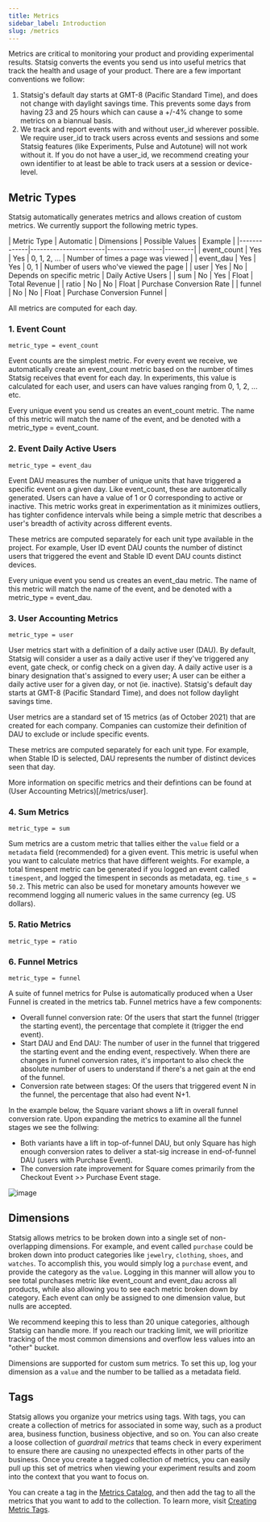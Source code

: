 ```yaml
---
title: Metrics
sidebar_label: Introduction
slug: /metrics
---
```


Metrics are critical to monitoring your product and providing experimental results.  Statsig converts the events you send us into useful metrics that track the health and usage of your product.  There are a few important conventions we follow:

1. Statsig's default day starts at GMT-8 (Pacific Standard Time), and does not change with daylight savings time.  This prevents some days from having 23 and 25 hours which can cause a +/-4% change to some metrics on a biannual basis.
2. We track and report events with and without user_id wherever possible.  We require user_id to track users across events and sessions and some Statsig features (like Experiments, Pulse and Autotune) will not work without it.  If you do not have a user_id, we recommend creating your own identifier to at least be able to track users at a session or device-level.

## Metric Types

Statsig automatically generates metrics and allows creation of custom metrics.  We currently support the following metric types.

| Metric Type | Automatic | Dimensions | Possible Values | Example |
|-------------|-----------------------|-----------------|---------|
| event_count | Yes | Yes | 0, 1, 2, ... | Number of times a page was viewed |
| event_dau   | Yes | Yes | 0, 1 | Number of users who've viewed the page |
| user        | Yes | No  | Depends on specific metric | Daily Active Users |
| sum         | No  | Yes | Float | Total Revenue |
| ratio       | No  | No  | Float | Purchase Conversion Rate |
| funnel      | No  | No  | Float | Purchase Conversion Funnel |

All metrics are computed for each day.

### 1. Event Count

`metric_type = event_count`

Event counts are the simplest metric.  For every event we receive, we automatically create an event_count metric based on the number of times Statsig receives that event for each day.  In experiments, this value is calculated for each user, and users can have values ranging from 0, 1, 2, ... etc.

Every unique event you send us creates an event_count metric.  The name of this metric will match the name of the event, and be denoted with a metric_type = event_count.

### 2. Event Daily Active Users

`metric_type = event_dau`

Event DAU measures the number of unique units that have triggered a specific event on a given day.  Like event_count, these are automatically generated.  Users can have a value of 1 or 0 corresponding to active or inactive.  This metric works great in experimentation as it minimizes outliers, has tighter confidence intervals while being a simple metric that describes a user's breadth of activity across different events.

These metrics are computed separately for each unit type available in the project.  For example, User ID event DAU counts the number of distinct users that triggered the event and Stable ID event DAU counts distinct devices.   

Every unique event you send us creates an event_dau metric.  The name of this metric will match the name of the event, and be denoted with a metric_type = event_dau.

### 3. User Accounting Metrics

`metric_type = user`

User metrics start with a definition of a daily active user (DAU).  By default, Statsig will consider a user as a daily active user if they've triggered any event, gate check, or config check on a given day.  A daily active user is a binary designation that's assigned to every user; A user can be either a daily active user for a given day, or not (ie. inactive).  Statsig's default day starts at GMT-8 (Pacific Standard Time), and does not follow daylight savings time.

User metrics are a standard set of 15 metrics (as of October 2021) that are created for each company.  Companies can customize their definition of DAU to exclude or include specific events.

These metrics are computed separately for each unit type.  For example, when Stable ID is selected, DAU represents the number of distinct devices seen that day.

More information on specific metrics and their defintions can be found at (User Accounting Metrics)[/metrics/user].

### 4. Sum Metrics

`metric_type = sum`

Sum metrics are a custom metric that tallies either the `value` field or a `metadata` field (recommended) for a given event.  This metric is useful when you want to calculate metrics that have different weights.  For example, a total timespent metric can be generated if you logged an event called  `timespent`, and logged the timespent in seconds as metadata, eg. `time_s = 50.2`.  This metric can also be used for monetary amounts however we recommend logging all numeric values in the same currency (eg. US dollars).

### 5. Ratio Metrics

`metric_type = ratio`

### 6. Funnel Metrics

`metric_type = funnel`

A suite of funnel metrics for Pulse is automatically produced when a User Funnel is created in the metrics tab.  Funnel metrics have a few components:
* Overall funnel conversion rate: Of the users that start the funnel (trigger the starting event), the percentage that complete it (trigger the end event).
* Start DAU and End DAU: The number of user in the funnel that triggered the starting event and the ending event, respectively.  When there are changes in funnel conversion rates, it's important to also check the absolute number of users to understand if there's a net gain at the end of the funnel.
* Conversion rate between stages: Of the users that triggered event N in the funnel, the percentage that also had event N+1.

In the example below, the Square variant shows a lift in overall funnel conversion rate.  Upon expanding the metrics to examine all the funnel stages we see the follwing:
* Both variants have a lift in top-of-funnel DAU, but only Square has high enough conversion rates to deliver a stat-sig increase in end-of-funnel DAU (users with Purchase Event).
* The conversion rate improvement for Square comes primarily from the Checkout Event >> Purchase Event stage.  

![image](https://user-images.githubusercontent.com/90343952/148440643-8e8a24bd-934d-4100-a15a-abcbcc4bb11c.png)


## Dimensions

Statsig allows metrics to be broken down into a single set of non-overlapping dimensions.  For example, and event called `purchase` could be broken down into product categories like `jewelry`, `clothing`, `shoes`, and `watches`.  To accomplish this, you would simply log a `purchase` event, and provide the category as the `value`.  Logging in this manner will allow you to see total purchases metric like event_count and event_dau across all products, while also allowing you to see each metric broken down by category.  Each event can only be assigned to one dimension value, but nulls are accepted.

We recommend keeping this to less than 20 unique categories, although Statsig can handle more.  If you reach our tracking limit, we will prioritize tracking of the most common dimensions and overflow less values into an "other" bucket.

Dimensions are supported for custom sum metrics.  To set this up, log your dimension as a `value` and the number to be tallied as a metadata field.

## Tags

Statsig allows you organize your metrics using tags. With tags, you can create a collection of metrics for associated in some way, such as a product area, business function, business objective, and so on. You can also create a loose collection of _guardrail metrics_ that teams check in every experiment to ensure there are causing no unexpected effects in other parts of the business. Once you create a tagged collection of metrics, you can easily pull up this set of metrics when viewing your experiment results and zoom into the context that you want to focus on. 

You can create a tag in the [Metrics Catalog](https://console.statsig.com/4TLCtqzctSqusYcQljJLJE/metrics/metrics_catalog), and then add the tag to all the metrics that you want to add to the collection. To learn more, visit [Creating Metric Tags](https://docs.statsig.com/metrics/create-metric-tags).   
